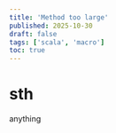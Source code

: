```yaml
---
title: 'Method too large'
published: 2025-10-30
draft: false
tags: ['scala', 'macro']
toc: true
---
```



# sth
anything